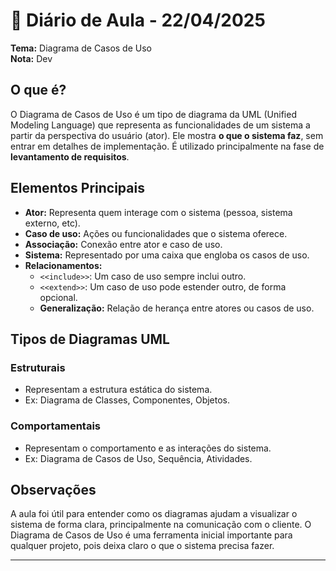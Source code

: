 # 📓 Diário de Aula - 22/04/2025  
**Tema:** Diagrama de Casos de Uso  
**Nota:** Dev  

## O que é?

O Diagrama de Casos de Uso é um tipo de diagrama da UML (Unified Modeling Language) que representa as funcionalidades de um sistema a partir da perspectiva do usuário (ator). Ele mostra **o que o sistema faz**, sem entrar em detalhes de implementação. É utilizado principalmente na fase de **levantamento de requisitos**.

## Elementos Principais

- **Ator:** Representa quem interage com o sistema (pessoa, sistema externo, etc).
- **Caso de uso:** Ações ou funcionalidades que o sistema oferece.
- **Associação:** Conexão entre ator e caso de uso.
- **Sistema:** Representado por uma caixa que engloba os casos de uso.
- **Relacionamentos:**
  - `<<include>>`: Um caso de uso sempre inclui outro.
  - `<<extend>>`: Um caso de uso pode estender outro, de forma opcional.
  - **Generalização:** Relação de herança entre atores ou casos de uso.

## Tipos de Diagramas UML

### Estruturais
- Representam a estrutura estática do sistema.
- Ex: Diagrama de Classes, Componentes, Objetos.

### Comportamentais
- Representam o comportamento e as interações do sistema.
- Ex: Diagrama de Casos de Uso, Sequência, Atividades.

## Observações

A aula foi útil para entender como os diagramas ajudam a visualizar o sistema de forma clara, principalmente na comunicação com o cliente. O Diagrama de Casos de Uso é uma ferramenta inicial importante para qualquer projeto, pois deixa claro o que o sistema precisa fazer.

---

